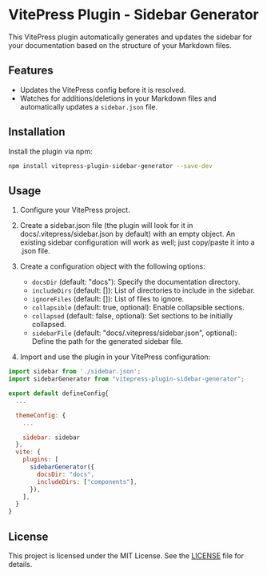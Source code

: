 # VitePress Plugin - Sidebar Generator

This VitePress plugin automatically generates and updates the sidebar for your documentation based on the structure of your Markdown files.

## Features

- Updates the VitePress config before it is resolved.
- Watches for additions/deletions in your Markdown files and automatically updates a `sidebar.json` file.

## Installation

Install the plugin via npm:

```bash
npm install vitepress-plugin-sidebar-generator --save-dev
```

## Usage

1. Configure your VitePress project.
2. Create a sidebar.json file (the plugin will look for it in docs/.vitepress/sidebar.json by default) with an empty object. An existing sidebar configuration will work as well; just copy/paste it into a .json file.
3. Create a configuration object with the following options:

   - `docsDir` (default: "docs"): Specify the documentation directory.
   - `includeDirs` (default: []): List of directories to include in the sidebar.
   - `ignoreFiles` (default: []): List of files to ignore.
   - `collapsible` (default: true, optional): Enable collapsible sections.
   - `collapsed` (default: false, optional): Set sections to be initially collapsed.
   - `sidebarFile` (default: "docs/.vitepress/sidebar.json", optional): Define the path for the generated sidebar file.

4. Import and use the plugin in your VitePress configuration:

```javascript
import sidebar from './sidebar.json';
import sidebarGenerator from "vitepress-plugin-sidebar-generator";

export default defineConfig{
  ...

  themeConfig: {
    ...

    sidebar: sidebar
  },
  vite: {
    plugins: [
      sidebarGenerator({
        docsDir: "docs",
        includeDirs: ["components"],
      }),
    ],
  }
}
```

## License

This project is licensed under the MIT License. See the [LICENSE](./LICENSE) file for details.
